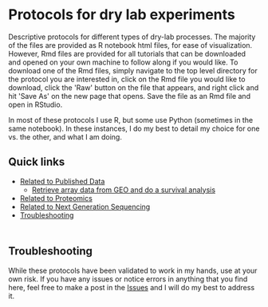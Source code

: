 # Protocols for dry lab experiments <!-- omit in toc -->

Descriptive protocols for different types of dry-lab processes. The majority of the files are provided as R notebook html files, for ease of visualization. However, Rmd files are provided for all tutorials that can be downloaded and opened on your own machine to follow along if you would like. To download one of the Rmd files, simply navigate to the top level directory for the protocol you are interested in, click on the Rmd file you would like to download, click the 'Raw' button on the file that appears, and right click and hit 'Save As' on the new page that opens. Save the file as an Rmd file and open in RStudio.

In most of these protocols I use R, but some use Python (sometimes in the same notebook). In these instances, I do my best to detail my choice for one vs. the other, and what I am doing.

## Quick links <!-- omit in toc -->

- [Related to Published Data](https://github.com/chrishuges/wetLabProtocols/tree/master/relatedToPublishedData)
  - [Retrieve array data from GEO and do a survival analysis](/relatedToPublishedData/getGeoDataForSurvivalAnalysis.nb.html)
- [Related to Proteomics](https://github.com/chrishuges/wetLabProtocols/tree/master/relatedToProteomics)
- [Related to Next Generation Sequencing](https://github.com/chrishuges/wetLabProtocols/tree/master/relatedToNextGenSequencing)
- [Troubleshooting](#troubleshooting)

<hr style="height:6pt; visibility:hidden;" />

## Troubleshooting

While these protocols have been validated to work in my hands, use at your own risk. If you have any issues or notice errors in anything that you find here, feel free to make a post in the [Issues](https://github.com/chrishuges/dryLabProtocols/issues) and I will do my best to address it.

